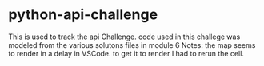 # python-api-challenge
This is used to track the api Challenge.
code used in this challege was modeled from the various solutons files in module 6
Notes: the map seems to render in a delay in VSCode.   to get it to render I had to rerun the cell. 